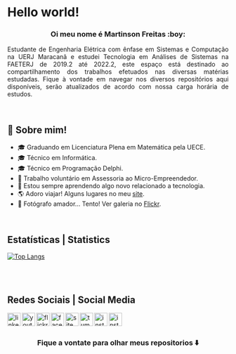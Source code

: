 <p align="center">

<h1>Hello world!</h1>

<h3 align="center"> Oi meu nome é Martinson Freitas :boy:</h3>

</p>

<p align="justify">Estudante de Engenharia Elétrica com ênfase em Sistemas e Computação na UERJ Maracanã e estudei Tecnologia em Análises de Sistemas na FAETERJ de 2019.2 até 2022.2, este espaço está destinado ao compartilhamento dos trabalhos efetuados nas diversas matérias estudadas. Fique à vontade em navegar nos diversos repositórios aqui disponíveis, serão atualizados de acordo com nossa carga horária de estudos.</p>
<br>


## 💬 Sobre mim!

- 🎓 Graduando em Licenciatura Plena em Matemática pela UECE.
- 🎓 Técnico em Informática.
- 🎓 Técnico em Programação Delphi.
- 💼 Trabalho voluntário em Assessoria ao Micro-Empreendedor.
- 🚀 Estou sempre aprendendo algo novo relacionado a tecnologia.
- 🌎 Adoro viajar! Alguns lugares no meu [site].
- 📸 Fotógrafo amador... Tento! Ver galeria no [Flickr].
<br>


## Estatísticas | Statistics

[![Top Langs](https://github-readme-stats.vercel.app/api/top-langs/?username=MartinsonFreitas&langs_count=30)](https://github.com/MartinsonFreitas/github-readme-stats)

<br>
<br>

## Redes Sociais | Social Media

[<img align="left" alt="linkedin" width="30px" src="https://elpelegrino.com.br/icons/social-midias/linkedin.png">][Linkedin]

[<img align="left" alt="youtube" width="30px" src="https://elpelegrino.com.br/icons/social-midias/youtube.png">][Youtube]

[<img align="left" alt="flickr" width="30px" src="https://elpelegrino.com.br/icons/social-midias/flickr.png">][Flickr]

[<img align="left" alt="facebook" width="30px" src="https://elpelegrino.com.br/icons/social-midias/facebook.png">][Facebook]

[<img align="left" alt="site" width="30px" src="https://elpelegrino.com.br/icons/social-midias/www.png">][site]

[<img align="left" alt="tumblr" width="30px" src="https://elpelegrino.com.br/icons/social-midias/tumblr.png">][Tumblr]

[<img align="left" alt="instagram" width="30px" src="https://elpelegrino.com.br/icons/social-midias/instagram.png">][Instagram]

[<img align="left" alt="instagram" width="30px" src="https://elpelegrino.com.br/icons/social-midias/lattes.png">][Currículo_lattes]

<!-- Sites -->

[Linkedin]: https://www.linkedin.com/in/martinson-freitas-340073263/
[Youtube]: https://www.youtube.com/user/ElPelegrinoComBr/
[Flickr]: https://www.flickr.com/photos/El_Pelegrino/
[Facebook]: https://www.facebook.com/ElPelegrino.br/
[site]: https://elpelegrino.com.br/
[Tumblr]: https://elpelegrino.tumblr.com/
[Instagram]: https://www.instagram.com/elpelegrino/
[Currículo_lattes]: https://wwws.cnpq.br/cvlattesweb/PKG_MENU.menu?f_cod=F3364D8A9702C77E1A8C1D91829C2E2E#

<br>
<br>

### <div align="center"> Fique a vontate para olhar meus repositorios ⬇️ </div>

<!--
**MartinsonFreitas/MartinsonFreitas** is a ✨ _special_ ✨ repository because its `README.md` (this file) appears on your GitHub profile.

Here are some ideas to get you started:

- 🔭 I’m currently working on ...
- 🌱 I’m currently learning ...
- 👯 I’m looking to collaborate on ...
- 🤔 I’m looking for help with ...
- 💬 Ask me about ...
- 📫 How to reach me: ...
- 😄 Pronouns: ...
- ⚡ Fun fact: ...
-->
